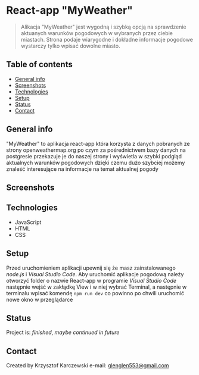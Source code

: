 # React-app "MyWeather"
>Alikacja "MyWeather" jest wygodną i szybką opcją na sprawdzenie aktuanych warunków pogodowych w wybranych przez ciebie miastach. Strona podaje wiarygodne i dokładne informacje pogodowe wystarczy tylko wpisać dowolne miasto.

## Table of contents
* [General info](#general-info)
* [Screenshots](#screenshots)
* [Technologies](#technologies)
* [Setup](#setup)
* [Status](#status)
* [Contact](#contact)

## General info
"MyWeather" to aplikacja react-app która korzysta z danych pobranych ze strony openweathermap.org po czym za pośrednictwem bazy danych na postgresie przekazuje je do naszej strony i wyświetla w szybki podgląd aktualnych warunków pogodowych dzięki czemu dużo szybciej możemy znaleść interesujące na informacje na temat aktualnej pogody  

## Screenshots


## Technologies
* JavaScript 
* HTML
* CSS

## Setup
Przed uruchomieniem aplikacji upewnij się że masz zainstalowanego _node.js_ i _Visual Studio Code_. Aby uruchomić aplikacje pogodową należy otworzyć folder o nazwie React-app w programie _Visual Studio Code_ następnie wejść w zakłądkę View i w niej wybrać Terminal, a następnie w terminalu wpisać komendę `npm run dev` co powinno po chwili uruchomić nowe okno w przeglądarce





## Status
Project is: _finished_, _maybe continued in future_ 



## Contact
Created by Krzysztof Karczewski 
e-mail: glenglen553@gmail.com